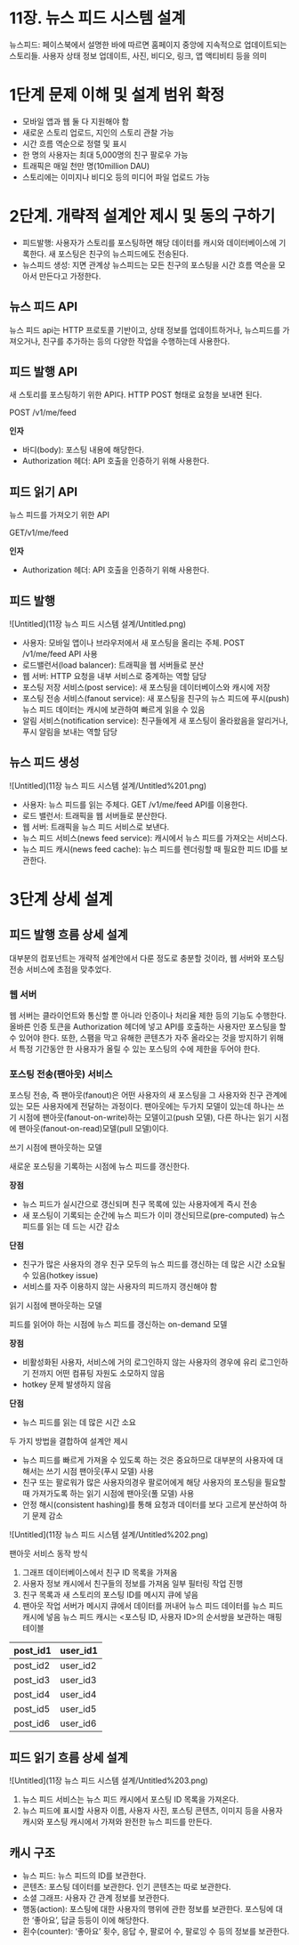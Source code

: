 # 11장. 뉴스 피드 시스템 설계

뉴스피드: 페이스북에서 설명한 바에 따르면 홈페이지 중앙에 지속적으로 업데이트되는 스토리들. 사용자 상태 정보 업데이트, 사진, 비디오, 링크, 앱 액티비티 등을 의미

# 1단계 문제 이해 및 설계 범위 확정

- 모바일 앱과 웹 둘 다 지원해야 함
- 새로운 스토리 업로드, 지인의 스토리 관찰 가능
- 시간 흐름 역순으로 정렬 및 표시
- 한 명의 사용자는 최대 5,000명의 친구 팔로우 가능
- 트래픽은 매일 천만 명(10million DAU)
- 스토리에는 이미지나 비디오 등의 미디어 파일 업로드 가능

# 2단계. 개략적 설계안 제시 및 동의 구하기

- 피드발행:  사용자가 스토리를 포스팅하면 해당 데이터를 캐시와 데이터베이스에 기록한다. 새 포스팅은 친구의 뉴스피드에도 전송된다.
- 뉴스피드 생성: 지면 관계상 뉴스피드는 모든 친구의 포스팅을 시간 흐름 역순을 모아서 만든다고 가정한다.

## 뉴스 피드 API

뉴스 피드 api는 HTTP 프로토콜 기반이고, 상태 정보를 업데이트하거나, 뉴스피드를 가져오거나, 친구를 추가하는 등의 다양한 작업을 수행하는데 사용한다.

## 피드 발행 API

새 스토리를 포스팅하기 위한 API다. HTTP POST 형태로 요청을 보내면 된다.

POST /v1/me/feed

**인자**

- 바디(body): 포스팅 내용에 해당한다.
- Authorization 헤더: API 호출을 인증하기 위해 사용한다.

## 피드 읽기 API

뉴스 피드를 가져오기 위한 API

GET/v1/me/feed

**인자**

- Authorization 헤더: API 호출을 인증하기 위해 사용한다.

## 피드 발행

![Untitled](11장 뉴스 피드 시스템 설계/Untitled.png)

- 사용자: 모바일 앱이나 브라우저에서 새 포스팅을 올리는 주체. POST /v1/me/feed API 사용
- 로드밸런서(load balancer): 트래픽을 웹 서버들로 분산
- 웹 서버: HTTP 요청을 내부 서비스로 중계하는 역할 담당
- 포스팅 저장 서비스(post service): 새 포스팅을 데이터베이스와 캐시에 저장
- 포스팅 전송 서비스(fanout service): 새 포스팅을 친구의 뉴스 피드에 푸시(push)
뉴스 피드 데이터는 캐시에 보관하여 빠르게 읽을 수 있음
- 알림 서비스(notification service): 친구들에게 새 포스팅이 올라왔음을 알리거나, 푸시 알림을 보내는 역할 담당

## 뉴스 피드 생성

![Untitled](11장 뉴스 피드 시스템 설계/Untitled%201.png)

- 사용자: 뉴스 피드를 읽는 주체다. GET /v1/me/feed API를 이용한다.
- 로드 밸런서: 트래픽을 웹 서버들로 분산한다.
- 웹 서버: 트래픽을 뉴스 피드 서비스로 보낸다.
- 뉴스 피드 서비스(news feed service): 캐시에서 뉴스 피드를 가져오는 서비스다.
- 뉴스 피드 캐시(news feed cache): 뉴스 피드를 렌더링할 때 필요한 피드 ID를 보관한다.

# 3단계 상세 설계

## 피드 발행 흐름 상세 설계

대부분의 컴포넌트는 개략적 설계안에서 다룬 정도로 충분할 것이라, 웹 서버와 포스팅 전송 서비스에 초점을 맞추었다.

### 웹 서버

웹 서버는 클라이언트와 통신할 뿐 아니라 인증이나 처리율 제한 등의 기능도 수행한다. 올바른 인증 토큰을 Authorization 헤더에 넣고 API를 호출하는 사용자만 포스팅을 할 수 있어야 한다. 또한, 스팸을 막고 유해한 콘텐츠가 자주 올라오는 것을 방지하기 위해서 특정 기간동안 한 사용자가 올릴 수 있는 포스팅의 수에 제한을 두어야 한다.

### 포스팅 전송(팬아웃) 서비스

포스팅 전송, 즉 팬아웃(fanout)은 어떤 사용자의 새 포스팅을 그 사용자와 친구 관계에 있는 모든 사용자에게 전달하는 과정이다. 팬아웃에는 두가지 모델이 있는데 하나는 쓰기 시점에 팬아웃(fanout-on-write)하는 모델이고(push 모델), 다른 하나는 읽기 시점에 팬아웃(fanout-on-read)모델(pull 모델)이다.

쓰기 시점에 팬아웃하는 모델

새로운 포스팅을 기록하는 시점에 뉴스 피드를 갱신한다.

**장점**

- 뉴스 피드가 실시간으로  갱신되며 친구 목록에 있는 사용자에게 즉시 전송
- 새 포스팅이 기록되는 순간에 뉴스 피드가 이미 갱신되므로(pre-computed) 뉴스 피드를 읽는 데 드는 시간 감소

**단점**

- 친구가 많은 사용자의 경우 친구 모두의 뉴스 피드를 갱신하는 데 많은 시간 소요될 수 있음(hotkey issue)
- 서비스를 자주 이용하지 않는 사용자의 피드까지 갱신해야 함

읽기 시점에 팬아웃하는 모델

피드를 읽어야 하는 시점에 뉴스 피드를 갱신하는 on-demand 모델

**장점**

- 비활성화된 사용자, 서비스에 거의 로그인하지 않는 사용자의 경우에 유리
로그인하기 전까지 어떤 컴퓨팅 자원도 소모하지 않음
- hotkey 문제 발생하지 않음

**단점**

- 뉴스 피드를 읽는 데 많은 시간 소요

두 가지 방법을 결합하여 설계안 제시

- 뉴스 피드를 빠르게 가져올 수 있도록 하는 것은 중요하므로 대부분의 사용자에 대해서는 쓰기 시점 팬아웃(푸시 모델) 사용
- 친구 또는 팔로워가 많은 사용자의경우 팔로어에게 해당 사용자의 포스팅을 필요할 때 가져가도록 하는 읽기 시점에 팬아웃(풀 모델) 사용
- 안정 해시(consistent hashing)를 통해 요청과 데이터를 보다 고르게 분산하여 하기 문제 감소

![Untitled](11장 뉴스 피드 시스템 설계/Untitled%202.png)

팬아웃 서비스 동작 방식

1. 그래프 데이터베이스에서 친구 ID 목록을 가져옴
2. 사용자 정보 캐시에서 친구들의 정보를 가져옴
일부 필터링 작업 진행
3. 친구 목록과 새 스토리의 포스팅 ID를 메시지 큐에 넣음
4. 팬아웃 작업 서버가 메시지 큐에서 데이터를 꺼내어 뉴스 피드 데이터를 뉴스 피드 캐시에 넣음
뉴스 피드 캐시는 <포스팅 ID, 사용자 ID>의 순서쌍을 보관하는 매핑 테이블

| post_id1 | user_id1 |
| --- | --- |
| post_id2 | user_id2 |
| post_id3 | user_id3 |
| post_id4 | user_id4 |
| post_id5 | user_id5 |
| post_id6 | user_id6 |

## 피드 읽기 흐름 상세 설계

![Untitled](11장 뉴스 피드 시스템 설계/Untitled%203.png)

1. 뉴스 피드 서비스는 뉴스 피드 캐시에서 포스팅 ID 목록을 가져온다.
2. 뉴스 피드에 표시할 사용자 이름, 사용자 사진, 포스팅 콘텐츠, 이미지 등을 사용자 캐시와 포스팅 캐시에서 가져와 완전한 뉴스 피드를 만든다.

## 캐시 구조

- 뉴스 피드: 뉴스 피드의 ID를 보관한다.
- 콘텐츠: 포스팅 데이터를 보관한다. 인기 콘텐츠는 따로 보관한다.
- 소셜 그래프: 사용자 간 관계 정보를 보관한다.
- 행동(action): 포스팅에 대한 사용자의 행위에 관한 정보를 보관한다. 포스팅에 대한 ‘좋아요’, 답글 등등이 이에 해당한다.
- 횐수(counter): ‘좋아요’ 횟수, 응답 수, 팔로어 수, 팔로잉 수 등의 정보를 보관한다.